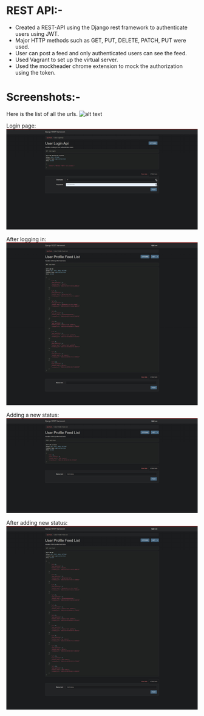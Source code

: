 # REST API:-
- Created a REST-API using the Django rest framework to authenticate users using JWT.
- Major HTTP methods such as GET, PUT, DELETE, PATCH, PUT were used.
- User can post a feed and only authenticated users can see the feed. 
- Used Vagrant to set up the virtual server.
- Used the mockheader chrome extension to mock the authorization using the token.

# Screenshots:-

Here is the list of all the urls.
![alt text](https://github.com/madlad33/restapi-django-login/screenshots/blob/master/all-the-urls.jpg?raw=true)


Login page:
![Screenshot](screenshots/login.jpg)

After logging in:
![Screenshot](screenshots/after-logging.jpg)

Adding a new status:
![Screenshot](screenshots/add-status.jpg)

After adding new status:
![Screenshot](screenshots/after-adding.jpg)


